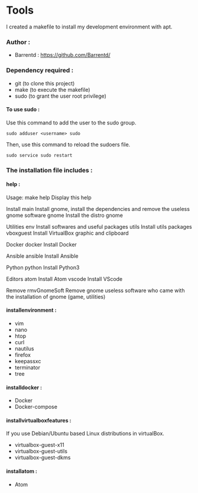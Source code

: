 # Tools
I created a makefile to install my development environment with apt.

### Author :
- Barrentd : https://github.com/Barrentd/

### Dependency required :

- git (to clone this project)
- make (to execute the makefile)
- sudo (to grant the user root privilege)

#### To use sudo :

Use this command to add the user to the sudo group.

```console
sudo adduser <username> sudo
```

Then, use this command to reload the sudoers file.
```console
sudo service sudo restart
```

### The installation file includes :

#### help :

Usage:
  make 
  help             Display this help

Install
  main             Install gnome, install the dependencies and remove the useless gnome software
  gnome            Install the distro gnome

Utilities 
  env              Install softwares and useful packages
  utils            Install utils packages
  vboxguest        Install VirtualBox graphic and clipboard

Docker
  docker           Install Docker

Ansible
  ansible          Install Ansible

Python
  python           Install Python3

Editors
  atom             Install Atom
  vscode           Install VScode

Remove
  rmvGnomeSoft     Remove gnome useless software who came with the installation of gnome (game, utilities)

#### installenvironment :
- vim
- nano
- htop
- curl
- nautilus
- firefox
- keepassxc
- terminator
- tree

#### installdocker :
- Docker
- Docker-compose

#### installvirtualboxfeatures :
If you use Debian/Ubuntu based Linux distributions in virtualBox.
- virtualbox-guest-x11 
- virtualbox-guest-utils 
- virtualbox-guest-dkms

#### installatom :
- Atom
